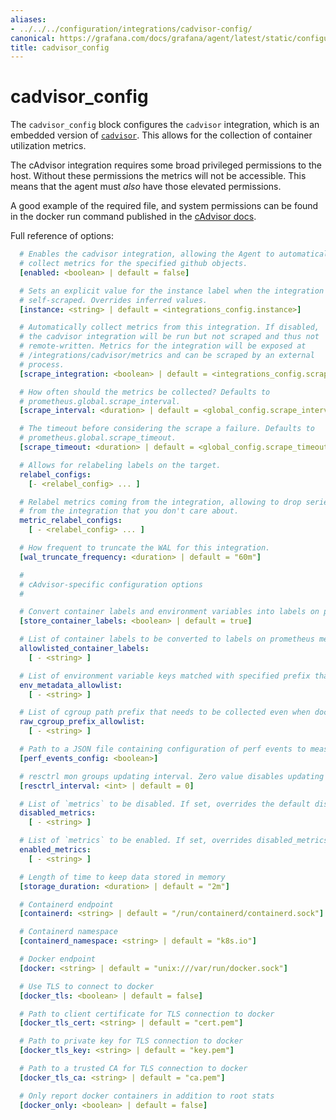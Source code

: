 ```yaml
---
aliases:
- ../../../configuration/integrations/cadvisor-config/
canonical: https://grafana.com/docs/grafana/agent/latest/static/configuration/integrations/cadvisor-config/
title: cadvisor_config
---
```


# cadvisor_config

The `cadvisor_config` block configures the `cadvisor` integration,
which is an embedded version of
[`cadvisor`](https://github.com/google/cadvisor). This allows for the collection of container utilization metrics.

The cAdvisor integration requires some broad privileged permissions to the host. Without these permissions the metrics will not be accessible. This means that the agent must *also* have those elevated permissions.

A good example of the required file, and system permissions can be found in the docker run command published in the [cAdvisor docs](https://github.com/google/cadvisor#quick-start-running-cadvisor-in-a-docker-container).

Full reference of options:

```yaml
  # Enables the cadvisor integration, allowing the Agent to automatically
  # collect metrics for the specified github objects.
  [enabled: <boolean> | default = false]

  # Sets an explicit value for the instance label when the integration is
  # self-scraped. Overrides inferred values.
  [instance: <string> | default = <integrations_config.instance>]

  # Automatically collect metrics from this integration. If disabled,
  # the cadvisor integration will be run but not scraped and thus not
  # remote-written. Metrics for the integration will be exposed at
  # /integrations/cadvisor/metrics and can be scraped by an external
  # process.
  [scrape_integration: <boolean> | default = <integrations_config.scrape_integrations>]

  # How often should the metrics be collected? Defaults to
  # prometheus.global.scrape_interval.
  [scrape_interval: <duration> | default = <global_config.scrape_interval>]

  # The timeout before considering the scrape a failure. Defaults to
  # prometheus.global.scrape_timeout.
  [scrape_timeout: <duration> | default = <global_config.scrape_timeout>]

  # Allows for relabeling labels on the target.
  relabel_configs:
    [- <relabel_config> ... ]

  # Relabel metrics coming from the integration, allowing to drop series
  # from the integration that you don't care about.
  metric_relabel_configs:
    [ - <relabel_config> ... ]

  # How frequent to truncate the WAL for this integration.
  [wal_truncate_frequency: <duration> | default = "60m"]

  #
  # cAdvisor-specific configuration options
  #

  # Convert container labels and environment variables into labels on prometheus metrics for each container. If false, then only metrics exported are container name, first alias, and image name.
  [store_container_labels: <boolean> | default = true]

  # List of container labels to be converted to labels on prometheus metrics for each container. store_container_labels must be set to false for this to take effect.
  allowlisted_container_labels:
    [ - <string> ]

  # List of environment variable keys matched with specified prefix that needs to be collected for containers, only support containerd and docker runtime for now.
  env_metadata_allowlist:
    [ - <string> ]

  # List of cgroup path prefix that needs to be collected even when docker_only is specified.
  raw_cgroup_prefix_allowlist:
    [ - <string> ]

  # Path to a JSON file containing configuration of perf events to measure. Empty value disabled perf events measuring.
  [perf_events_config: <boolean>]

  # resctrl mon groups updating interval. Zero value disables updating mon groups.
  [resctrl_interval: <int> | default = 0]

  # List of `metrics` to be disabled. If set, overrides the default disabled metrics.
  disabled_metrics:
    [ - <string> ]

  # List of `metrics` to be enabled. If set, overrides disabled_metrics
  enabled_metrics:
    [ - <string> ]

  # Length of time to keep data stored in memory
  [storage_duration: <duration> | default = "2m"]

  # Containerd endpoint
  [containerd: <string> | default = "/run/containerd/containerd.sock"]

  # Containerd namespace
  [containerd_namespace: <string> | default = "k8s.io"]

  # Docker endpoint
  [docker: <string> | default = "unix:///var/run/docker.sock"]

  # Use TLS to connect to docker
  [docker_tls: <boolean> | default = false]

  # Path to client certificate for TLS connection to docker
  [docker_tls_cert: <string> | default = "cert.pem"]

  # Path to private key for TLS connection to docker
  [docker_tls_key: <string> | default = "key.pem"]

  # Path to a trusted CA for TLS connection to docker
  [docker_tls_ca: <string> | default = "ca.pem"]

  # Only report docker containers in addition to root stats
  [docker_only: <boolean> | default = false]
```
